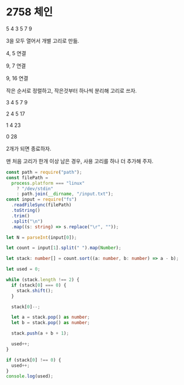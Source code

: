 # 2758 체인

5
4 3 5 7 9

3을 모두 열어서 개별 고리로 만듦.

4, 5 연결

9, 7 연결

9, 16 연결

작은 순서로 정렬하고, 작은것부터 하나씩 분리해 고리로 쓰자.

3 4 5 7 9

2 4 5 17

1 4 23

0 28

2개가 되면 종료하자.

맨 처음 고리가 한개 이상 남은 경우, 사용 고리를 하나 더 추가해 주자.

```typescript
const path = require("path");
const filePath =
  process.platform === "linux"
    ? "/dev/stdin"
    : path.join(__dirname, "/input.txt");
const input = require("fs")
  .readFileSync(filePath)
  .toString()
  .trim()
  .split("\n")
  .map((s: string) => s.replace("\r", ""));

let N = parseInt(input[0]);

let count = input[1].split(" ").map(Number);

let stack: number[] = count.sort((a: number, b: number) => a - b);

let used = 0;

while (stack.length !== 2) {
  if (stack[0] === 0) {
    stack.shift();
  }

  stack[0]--;

  let a = stack.pop() as number;
  let b = stack.pop() as number;

  stack.push(a + b + 1);

  used++;
}

if (stack[0] !== 0) {
  used++;
}
console.log(used);
```

